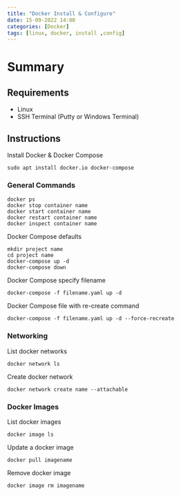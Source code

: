 ```yaml
---
title: "Docker Install & Configure"
date: 15-09-2022 14:00
categories: [Docker]
tags: [linux, docker, install ,config]
---
```


# Summary

## Requirements
* Linux 
* SSH Terminal (Putty or Windows Terminal)

## Instructions

Install Docker & Docker Compose
```shell
sudo apt install docker.io docker-compose
```

### General Commands
```shell
docker ps
docker stop container name
docker start container name
docker restart container name
docker inspect container name
```
Docker Compose defaults
```shell
mkdir project name
cd project name
docker-compose up -d
docker-compose down
```

Docker Compose specify filename
```shell
docker-compose -f filename.yaml up -d
```

Docker Compose file with re-create command
```shell
docker-compose -f filename.yaml up -d --force-recreate
```

### Networking

List docker networks
```shell
docker network ls
```
Create docker network
```shell
docker network create name --attachable
```

### Docker Images

List docker images
```shell
docker image ls
```

Update a docker image
```shell
docker pull imagename
```

Remove docker image
```shell
docker image rm imagename
```
